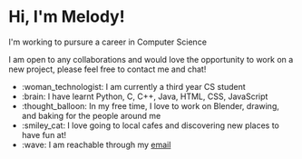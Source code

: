 <h1>Hi, I'm Melody!</h1>
<p>I'm working to pursure a career in Computer Science</p>
<p>I am open to any collaborations and would love the opportunity to work on a new project, please feel free to contact me and chat!</p>
<ul>
  <li>:woman_technologist: I am currently a third year CS student</li>
  <li>:brain: I have learnt Python, C, C++, Java, HTML, CSS, JavaScript</li>
  <li>:thought_balloon: In my free time, I love to work on Blender, drawing, and baking for the people around me</li>
  <li>:smiley_cat: I love going to local cafes and discovering new places to have fun at!</li> 
  <li>:wave: I am reachable through my <a href =  "melodyli6838@gmail.com">email</li>
</ul>


<!---
mellli1231/mellli1231 is a ✨ special ✨ repository because its `README.md` (this file) appears on your GitHub profile.
You can click the Preview link to take a look at your changes.
--->
